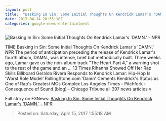 ```yaml
---
layout: post
title:  "Basking In Sin: Some Initial Thoughts On Kendrick Lamar's 'DAMN.' - NPR"
date: 2017-04-14 20:55:18Z
categories: google-news-entertaintment
---
```


![Basking In Sin: Some Initial Thoughts On Kendrick Lamar's 'DAMN.' - NPR](https://media.npr.org/assets/img/2017/04/14/kendrick-2_wide-07156d3e35baead6dd6885b72f7882b054a111fe.jpeg?s=1400)

TIME Basking In Sin: Some Initial Thoughts On Kendrick Lamar's 'DAMN.' NPR The period of anticipation preceding the release of Kendrick Lamar's fourth album, DAMN., was intense, brief but methodically built. Three weeks ago, Lamar gave us the non-album track "The Heart Part 4," a warning shot to the rest of the game and an ... 13 Times Rihanna Showed Off Her Rap Skills Billboard Geraldo Rivera Responds to Kendrick Lamar: Hip-Hop Is 'Worst Role Model' RollingStone.com 'Damn' Cements Kendrick's Status as One of Rap's Greatest MCs Complex Los Angeles Times - Pitchfork - Consequence of Sound (blog) - Chicago Tribune all 397 news articles »


Full story on F3News: [Basking In Sin: Some Initial Thoughts On Kendrick Lamar's 'DAMN.' - NPR](http://www.f3nws.com/n/YKNDuD)

> Posted on: Saturday, April 15, 2017 1:55:18 AM
